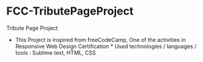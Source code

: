# FCC-TributePageProject
Tribute Page Project
* This Project is inspired from freeCodeCamp, One of the activities in Responsive Web Design Certification *
Used technologies / languages / tools : Sublime text, HTML, CSS
